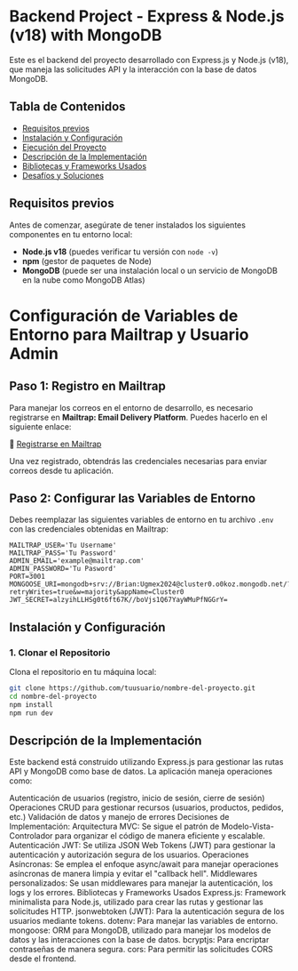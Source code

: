 # Backend Project - Express & Node.js (v18) with MongoDB

Este es el backend del proyecto desarrollado con Express.js y Node.js (v18), que maneja las solicitudes API y la interacción con la base de datos MongoDB.

## Tabla de Contenidos

- [Requisitos previos](#requisitos-previos)
- [Instalación y Configuración](#instalación-y-configuración)
- [Ejecución del Proyecto](#ejecución-del-proyecto)
- [Descripción de la Implementación](#descripción-de-la-implementación)
- [Bibliotecas y Frameworks Usados](#bibliotecas-y-frameworks-usados)
- [Desafíos y Soluciones](#desafíos-y-soluciones)

## Requisitos previos

Antes de comenzar, asegúrate de tener instalados los siguientes componentes en tu entorno local:

- **Node.js v18** (puedes verificar tu versión con `node -v`)
- **npm** (gestor de paquetes de Node)
- **MongoDB** (puede ser una instalación local o un servicio de MongoDB en la nube como MongoDB Atlas)

# Configuración de Variables de Entorno para Mailtrap y Usuario Admin

## Paso 1: Registro en Mailtrap

Para manejar los correos en el entorno de desarrollo, es necesario registrarse en **Mailtrap: Email Delivery Platform**. Puedes hacerlo en el siguiente enlace:  

🔗 [Registrarse en Mailtrap](https://mailtrap.io/)  

Una vez registrado, obtendrás las credenciales necesarias para enviar correos desde tu aplicación.

## Paso 2: Configurar las Variables de Entorno

Debes reemplazar las siguientes variables de entorno en tu archivo `.env` con las credenciales obtenidas en Mailtrap:

```env
MAILTRAP_USER='Tu Username'
MAILTRAP_PASS='Tu Password'
ADMIN_EMAIL='example@mailtrap.com'
ADMIN_PASSWORD='Tu Pasword'
PORT=3001
MONGOOSE_URI=mongodb+srv://Brian:Ugmex2024@cluster0.o0koz.mongodb.net/?retryWrites=true&w=majority&appName=Cluster0
JWT_SECRET=alzyihLLHSg0t6ft67K//boVjs1Q67YayWMuPfNGGrY=
```

## Instalación y Configuración

### 1. Clonar el Repositorio

Clona el repositorio en tu máquina local:

```bash
git clone https://github.com/tuusuario/nombre-del-proyecto.git
cd nombre-del-proyecto
npm install
npm run dev
```
## Descripción de la Implementación
Este backend está construido utilizando Express.js para gestionar las rutas API y MongoDB como base de datos. La aplicación maneja operaciones como:

Autenticación de usuarios (registro, inicio de sesión, cierre de sesión)
Operaciones CRUD para gestionar recursos (usuarios, productos, pedidos, etc.)
Validación de datos y manejo de errores
Decisiones de Implementación:
Arquitectura MVC: Se sigue el patrón de Modelo-Vista-Controlador para organizar el código de manera eficiente y escalable.
Autenticación JWT: Se utiliza JSON Web Tokens (JWT) para gestionar la autenticación y autorización segura de los usuarios.
Operaciones Asíncronas: Se emplea el enfoque async/await para manejar operaciones asíncronas de manera limpia y evitar el "callback hell".
Middlewares personalizados: Se usan middlewares para manejar la autenticación, los logs y los errores.
Bibliotecas y Frameworks Usados
Express.js: Framework minimalista para Node.js, utilizado para crear las rutas y gestionar las solicitudes HTTP.
jsonwebtoken (JWT): Para la autenticación segura de los usuarios mediante tokens.
dotenv: Para manejar las variables de entorno.
mongoose: ORM para MongoDB, utilizado para manejar los modelos de datos y las interacciones con la base de datos.
bcryptjs: Para encriptar contraseñas de manera segura.
cors: Para permitir las solicitudes CORS desde el frontend.
